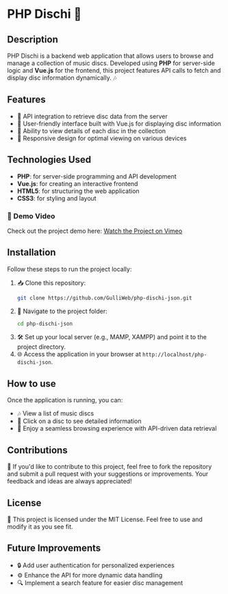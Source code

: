 # PHP Dischi 🎵

## Description

PHP Dischi is a backend web application that allows users to browse and manage a collection of music discs. Developed using **PHP** for server-side logic and **Vue.js** for the frontend, this project features API calls to fetch and display disc information dynamically. 🎶

## Features

- 🔗 API integration to retrieve disc data from the server
- 🎨 User-friendly interface built with Vue.js for displaying disc information
- 📜 Ability to view details of each disc in the collection
- 📱 Responsive design for optimal viewing on various devices

## Technologies Used

- **PHP**: for server-side programming and API development
- **Vue.js**: for creating an interactive frontend
- **HTML5**: for structuring the web application
- **CSS3**: for styling and layout

### 🎥 Demo Video

Check out the project demo here: [Watch the Project on Vimeo](https://vimeo.com/manage/videos/1017605806)

## Installation

Follow these steps to run the project locally:

1. 📥 Clone this repository:
    ```bash
    git clone https://github.com/GulliWeb/php-dischi-json.git
    ```
2. 📂 Navigate to the project folder:
    ```bash
    cd php-dischi-json
    ```
3. 🛠️ Set up your local server (e.g., MAMP, XAMPP) and point it to the project directory.
4. 🌐 Access the application in your browser at `http://localhost/php-dischi-json`.

## How to use

Once the application is running, you can:
- 🎶 View a list of music discs
- 📖 Click on a disc to see detailed information
- 🚀 Enjoy a seamless browsing experience with API-driven data retrieval

## Contributions

🤝 If you'd like to contribute to this project, feel free to fork the repository and submit a pull request with your suggestions or improvements. Your feedback and ideas are always appreciated!

## License

📜 This project is licensed under the MIT License. Feel free to use and modify it as you see fit.

## Future Improvements

- 🔒 Add user authentication for personalized experiences
- ⚙️ Enhance the API for more dynamic data handling
- 🔍 Implement a search feature for easier disc management
